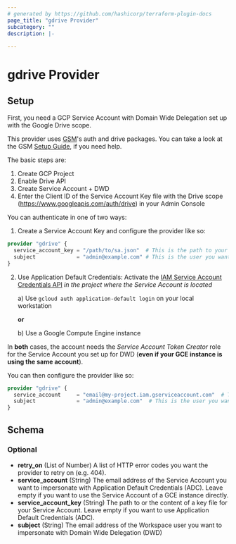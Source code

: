 ```yaml
---
# generated by https://github.com/hashicorp/terraform-plugin-docs
page_title: "gdrive Provider"
subcategory: ""
description: |-
  
---
```


# gdrive Provider

## Setup
First, you need a GCP Service Account with Domain Wide Delegation set up with the Google Drive scope.

This provider uses [GSM](https://github.com/hanneshayashi/gsm)'s auth and drive packages.
You can take a look at the GSM [Setup Guide](https://gsm.hayashi-ke.online/setup), if you need help.

The basic steps are:
1. Create GCP Project
2. Enable Drive API
3. Create Service Account + DWD
4. Enter the Client ID of the Service Account Key file with the Drive scope (https://www.googleapis.com/auth/drive) in your Admin Console

You can authenticate in one of two ways:
1. Create a Service Account Key and configure the provider like so:
```terraform
provider "gdrive" {
  service_account_key = "/path/to/sa.json"  # This is the path to your Service Account Key file or its content in JSON format
  subject             = "admin@example.com" # This is the user you want to impersonate with Domain Wide Delegation
}
```
2. Use Application Default Credentials:
Activate the [IAM Service Account Credentials API](https://console.developers.google.com/apis/api/iamcredentials.googleapis.com/overview) *in the project where the Service Account is located*

   a) Use `gcloud auth application-default login` on your local workstation

   **or**

   b) Use a Google Compute Engine instance

In **both** cases, the account needs the *Service Account Token Creator* role for the Service Account you set up for DWD (**even if your GCE instance is using the same account**).

You can then configure the provider like so:

```terraform
provider "gdrive" {
  service_account     = "email@my-project.iam.gserviceaccount.com"  # This is the email address of your Service Account. You can leave this empty on GCE, if you want to use the instance's account
  subject             = "admin@example.com"  # This is the user you want to impersonate with Domain Wide Delegation
}
```

<!-- schema generated by tfplugindocs -->
## Schema

### Optional

- **retry_on** (List of Number) A list of HTTP error codes you want the provider to retry on (e.g. 404).
- **service_account** (String) The email address of the Service Account you want to impersonate with Application Default Credentials (ADC).
Leave empty if you want to use the Service Account of a GCE instance directly.
- **service_account_key** (String) The path to or the content of a key file for your Service Account.
Leave empty if you want to use Application Default Credentials (ADC).
- **subject** (String) The email address of the Workspace user you want to impersonate with Domain Wide Delegation (DWD)
